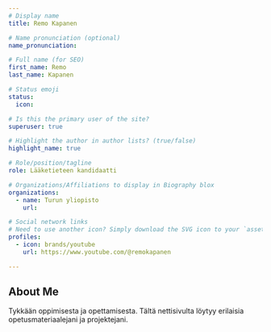 ```yaml
---
# Display name
title: Remo Kapanen

# Name pronunciation (optional)
name_pronunciation: 

# Full name (for SEO)
first_name: Remo
last_name: Kapanen

# Status emoji
status:
  icon: 

# Is this the primary user of the site?
superuser: true

# Highlight the author in author lists? (true/false)
highlight_name: true

# Role/position/tagline
role: Lääketieteen kandidaatti

# Organizations/Affiliations to display in Biography blox
organizations:
  - name: Turun yliopisto
    url: 

# Social network links
# Need to use another icon? Simply download the SVG icon to your `assets/media/icons/` folder.
profiles:
  - icon: brands/youtube
    url: https://www.youtube.com/@remokapanen

---
```


## About Me
Tykkään oppimisesta ja opettamisesta. Tältä nettisivulta löytyy erilaisia opetusmateriaalejani ja projektejani.
